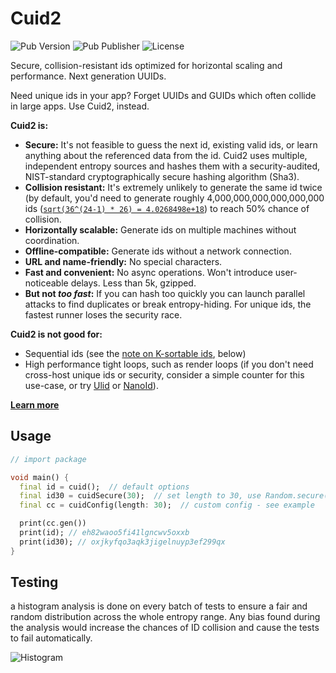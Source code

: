 # Cuid2

![Pub Version](https://img.shields.io/pub/v/cuid2?color=cyan)
![Pub Publisher](https://img.shields.io/pub/publisher/cuid2)
![License](https://img.shields.io/badge/license-MIT-blueviolet)

Secure, collision-resistant ids optimized for horizontal scaling and performance. Next generation UUIDs.

Need unique ids in your app? Forget UUIDs and GUIDs which often collide in large apps. Use Cuid2, instead.

**Cuid2 is:**

* **Secure:** It's not feasible to guess the next id, existing valid ids, or learn anything about the referenced data from the id. Cuid2 uses multiple, independent entropy sources and hashes them with a security-audited, NIST-standard cryptographically secure hashing algorithm (Sha3).
* **Collision resistant:** It's extremely unlikely to generate the same id twice (by default, you'd need to generate roughly 4,000,000,000,000,000,000 ids ([`sqrt(36^(24-1) * 26) = 4.0268498e+18`](https://en.wikipedia.org/wiki/Birthday_problem#Square_approximation)) to reach 50% chance of collision.
* **Horizontally scalable:** Generate ids on multiple machines without coordination.
* **Offline-compatible:** Generate ids without a network connection.
* **URL and name-friendly:** No special characters.
* **Fast and convenient:** No async operations. Won't introduce user-noticeable delays. Less than 5k, gzipped.
* **But not *too fast*:** If you can hash too quickly you can launch parallel attacks to find duplicates or break entropy-hiding. For unique ids, the fastest runner loses the security race.


**Cuid2 is not good for:**

* Sequential ids (see the [note on K-sortable ids](https://github.com/paralleldrive/cuid2#note-on-k-sortablesequentialmonotonically-increasing-ids), below)
* High performance tight loops, such as render loops (if you don't need cross-host unique ids or security, consider a simple counter for this use-case, or try [Ulid](https://github.com/ulid/javascript) or [NanoId](https://github.com/ai/nanoid)).


**[Learn more](https://github.com/paralleldrive/cuid2)**


## Usage

```dart
// import package

void main() {
  final id = cuid();  // default options
  final id30 = cuidSecure(30);  // set length to 30, use Random.secure()
  final cc = cuidConfig(length: 30);  // custom config - see example

  print(cc.gen())
  print(id); // eh82waoo5fi41lgncwv5oxxb
  print(id30); // oxjkyfqo3aqk3jigelnuyp3ef299qx
}
```

## Testing

a histogram analysis is done on every batch of tests to ensure a fair and random distribution across the whole entropy range. Any bias found during the analysis would increase the chances of ID collision and cause the tests to fail automatically.

![Histogram](https://i.imgur.com/07X7moo.png)